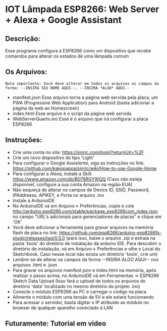 # IOT Lâmpada ESP8266: Web Server + Alexa + Google Assistant

## Descrição:
  Esse programa configura a ESP8266 como um dispositivo que recebe comandos para alterar os estados de uma lâmpada comum
  
## Os Arquivos:
    Nota importante: Você deve alterar em todos os arquivos os campos da forma: --INSIRA SEU NOME AQUI--, --INSIRA *ALGO* AQUI--
  - manifest.json
  Esse arquivo torna a página web servida pela placa, um PWA (Progressive Web Application) para Android (basta adicionar a página da web ao Homescreen)
  - index.html
  Esse arquivo é o script da página web servida
  - WebServerQuarto.ino
  Esse é o arquivo que irá configurar a placa ESP8266
  
 ## Instruções:
  - Crie uma conta no site: https://sinric.com/login?returnUrl=%2F
  - Crie um novo dispositivo do tipo 'Light'
  - Para configurar o Google Assistente, siga as instruções no link: https://github.com/kakopappa/sinric/wiki/How-to-use-Google-Home
  - Para configurar a Alexa, instale a Skill: https://www.amazon.com/dp/B078RGYWQQ (Caso não esteja disponível, configure a sua conta Amazon na região EUA)
  - Não esqueça de alterar os campos de Device ID, SSID, Password, IPAddreess, APIKEY, e Porta no arquivo .ino
  - Instale a ArduinoIDE
  - No ArduinoIDE vá em Arquivo-> Preferências, copie e cole http://arduino.esp8266.com/stable/package_esp8266com_index.json no campo "URL's adicionais para gerenciadores de placas" e clique em 'OK'
  - Você deve adicionar a ferramenta para gravar arquivos na memória flash da placa no link: https://github.com/esp8266/arduino-esp8266fs-plugin/releases/tag/0.5.0 (para isso, baixe o arquivo .zip e extraia na pasta 'tools' do diretório de instalação da arduino IDE. Para descobrir o diretório de instalação, vá em Arquivo-> Preferências e olhe o Local do Sketchbook. Caso nesse local não exista um diretório 'tools', crie um)
  - Lembre-se de alterar os campos da forma --INSIRA *ALGO* AQUI-- nos arquivos .html e .json
  - Para gravar os arquivos manifest.json e index.html na memória, após realizar o passo acima, no ArduinoIDE vá em Ferramentas -> ESP8266 Sketch Data Upload (Isso fará o upload de todos os arquivos do diretório 'data' localizado no mesmo diretório do projeto .ino)
  - Conecte o módulo ESP8266 ao PC e carregar o código na placa
  - Alimente o módulo com uma tensão de 5V e ele estará funcionando
  - Para acessar o servidor, basta digitar o IP atribuído ao módulo no browser de qualquer aparelho conectado à LAN
  
  ## Futuramente: Tutorial em vídeo
